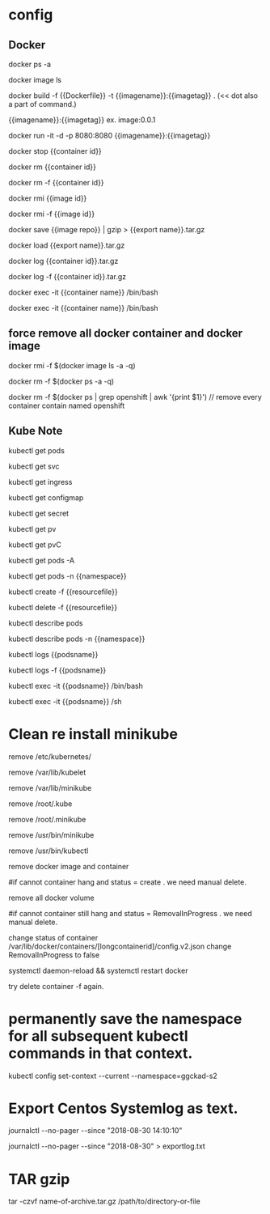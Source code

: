 # config

## Docker

docker ps -a 

docker image ls 

docker build -f {{Dockerfile}} -t {{imagename}}:{{imagetag}} . (<< dot also a part of command.)

{{imagename}}:{{imagetag}} ex. image:0.0.1

docker run -it -d -p 8080:8080 {{imagename}}:{{imagetag}} 

docker stop {{container id}}

docker rm {{container id}}

docker rm -f {{container id}}

docker rmi {{image id}}

docker rmi -f {{image id}}

docker save {{image repo}} | gzip > {{export name}}.tar.gz

docker load {{export name}}.tar.gz

docker log {{container id}}.tar.gz

docker log -f {{container id}}.tar.gz

docker exec -it {{container name}} /bin/bash

docker exec -it {{container name}} /bin/bash

## force remove all docker container and docker image

docker rmi -f $(docker image ls -a -q)

docker rm -f $(docker ps -a -q)

docker rm -f $(docker ps | grep openshift | awk '{print $1}') // remove every container contain named openshift

## Kube Note

kubectl get pods

kubectl get svc

kubectl get ingress

kubectl get configmap

kubectl get secret

kubectl get pv

kubectl get pvC

kubectl get pods -A

kubectl get pods -n {{namespace}}

kubectl create -f {{resourcefile}}

kubectl delete -f {{resourcefile}}

kubectl describe pods

kubectl describe pods -n {{namespace}}

kubectl logs {{podsname}} 

kubectl logs -f {{podsname}} 

kubectl exec -it {{podsname}} /bin/bash

kubectl exec -it {{podsname}} /sh

# Clean re install minikube 

remove /etc/kubernetes/ 

remove /var/lib/kubelet 

remove /var/lib/minikube 

remove /root/.kube

remove /root/.minikube

remove /usr/bin/minikube

remove /usr/bin/kubectl

remove docker image and container 

#if cannot container hang and status = create . we need  manual delete.

remove all docker volume 

#if cannot container still hang and status = RemovalInProgress . we need  manual delete.

change status of container /var/lib/docker/containers/[longcontainerid]/config.v2.json  change RemovalInProgress to false 

systemctl daemon-reload && systemctl restart docker

try delete container -f again.

# permanently save the namespace for all subsequent kubectl commands in that context.
kubectl config set-context --current --namespace=ggckad-s2

# Export Centos Systemlog as text.
journalctl  --no-pager --since "2018-08-30 14:10:10"

journalctl  --no-pager --since "2018-08-30" > exportlog.txt

# TAR gzip
tar -czvf name-of-archive.tar.gz /path/to/directory-or-file
